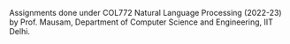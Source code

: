 Assignments done under COL772 Natural Language Processing (2022-23) by Prof. Mausam, Department of Computer Science and Engineering, IIT Delhi.
